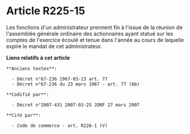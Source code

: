 # Article R225-15

Les fonctions d'un administrateur prennent fin à l'issue de la réunion de l'assemblée générale ordinaire des actionnaires
ayant statué sur les comptes de l'exercice écoulé et tenue dans l'année au cours de laquelle expire le mandat de cet
administrateur.

**Liens relatifs à cet article**

	**Anciens textes**:

	  - Décret n°67-236 1967-03-23 art. 77
	  - Décret n°67-236 du 23 mars 1967 - art. 77 (Ab)

	**Codifié par**:

	  - Décret n°2007-431 2007-03-25 JORF 27 mars 2007

	**Cité par**:

	  - Code de commerce - art. R226-1 (V)
